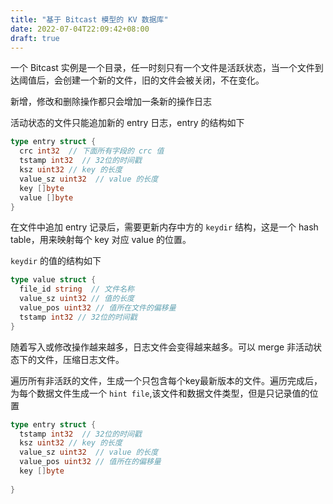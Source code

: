 ```yaml
---
title: "基于 Bitcast 模型的 KV 数据库"
date: 2022-07-04T22:09:42+08:00
draft: true
---
```


一个 Bitcast 实例是一个目录，任一时刻只有一个文件是活跃状态，当一个文件到达阈值后，会创建一个新的文件，旧的文件会被关闭，不在变化。

新增，修改和删除操作都只会增加一条新的操作日志

活动状态的文件只能追加新的 entry 日志，entry 的结构如下

```go
type entry struct {
  crc int32  // 下面所有字段的 crc 值
  tstamp int32  // 32位的时间戳
  ksz uint32 // key 的长度
  value_sz uint32  // value 的长度
  key []byte 
  value []byte
}
```

在文件中追加 entry 记录后，需要更新内存中方的 `keydir` 结构，这是一个 hash table，用来映射每个 key 对应 value 的位置。

`keydir` 的值的结构如下

```go
type value struct {
  file_id string  // 文件名称
  value_sz uint32 // 值的长度
  value_pos uint32 // 值所在文件的偏移量
  tstamp int32 // 32位的时间戳
}
```

随着写入或修改操作越来越多，日志文件会变得越来越多。可以 merge 非活动状态下的文件，压缩日志文件。

遍历所有非活跃的文件，生成一个只包含每个key最新版本的文件。遍历完成后，为每个数据文件生成一个 `hint file`,该文件和数据文件类型，但是只记录值的位置

```go
type entry struct {
  tstamp int32  // 32位的时间戳
  ksz uint32 // key 的长度
  value_sz uint32  // value 的长度
  value_pos uint32 // 值所在的偏移量
  key []byte 
  
}
```